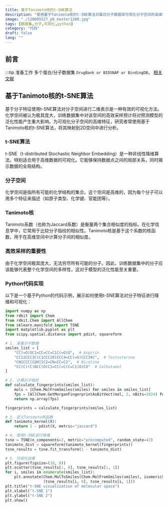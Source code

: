 ```yaml
---
title: 基于Tanimoto核的t-SNE算法
description: "使用基于Tanimoto核的t-SNE算法对蛋白分子数据库可视化分子空间的高维特征"
image: "./120005527_p0_master1200.jpg"
tags: [数据集,分子,可视化,python]
category: "代码"
draft: false
lang: ""
---
```


## 前言

:::tip
准备工作 多个蛋白/分子数据集 `DrugBank or BIOSNAP or BindingDB`，
[相关文献](https://mp.weixin.qq.com/s/mZbTyZ-c6v7TQMIAZ3Y4cA)


## 基于Tanimoto核的t-SNE算法

基于分子特征使用t-SNE算法对分子空间进行二维表示是一种有效的可视化方法。化学空间被认为极其庞大，训练数据集中对该空间的高效采样预计将对预测模型的泛化性能产生重大影响。为可视化分子空间的高维特征，研究者常使用基于Tanimoto核的t-SNE算法，将其映射到2D空间中进行分析。

### t-SNE算法

t-SNE（t-distributed Stochastic Neighbor Embedding）是一种非线性降维算法，特别适合用于高维数据的可视化。它能够保持数据点之间的局部关系，同时揭示数据的全局结构。

### 分子空间

化学空间是指所有可能的化学结构的集合。这个空间是高维的，因为每个分子可以用多个特征来描述（如原子类型、化学键、官能团等）。

### Tanimoto核

Tanimoto系数（也称为Jaccard系数）是衡量两个集合相似度的指标。在化学信息学中，它常用于比较分子指纹的相似性。Tanimoto核是基于这个系数的核函数，用于在高维空间中计算分子间的相似度。

### 高效采样的重要性

由于化学空间极其庞大，无法穷尽所有可能的分子。因此，训练数据集中的分子应该能够代表整个化学空间的多样性，这对于模型的泛化性能至关重要。

### Python代码实现

以下是一个基于Python的代码示例，展示如何使用t-SNE算法对分子特征进行降维和可视化：

```python
import numpy as np
from rdkit import Chem
from rdkit.Chem import AllChem
from sklearn.manifold import TSNE
import matplotlib.pyplot as plt
from scipy.spatial.distance import pdist, squareform

# 1. 准备分子数据
smiles_list = [
    "CC(=O)OC1=CC=CC=C1C(=O)O",  # Aspirin
    "CC12CCC3C(C1CCC2O)CCC4=CC(=O)CCC34C",  # Testosterone
    "CN1CCC[C@H]1C2=CN=CC=C2",  # Nicotine
    "CC(C)(C)NCC(O)C1=CC(=C(C=C1)O)CO"  # Salbutamol
]

# 2. 计算分子指纹
def calculate_fingerprints(smiles_list):
    mols = [Chem.MolFromSmiles(smiles) for smiles in smiles_list]
    fps = [AllChem.GetMorganFingerprintAsBitVect(mol, 2, nBits=1024) for mol in mols]
    return np.array(fps)

fingerprints = calculate_fingerprints(smiles_list)

# 3. 定义Tanimoto核函数
def tanimoto_kernel(X):
    return 1 - pdist(X, metric="jaccard")

# 4. 使用t-SNE进行降维
tsne = TSNE(n_components=2, metric="precomputed", random_state=42)
tanimoto_dist = squareform(tanimoto_kernel(fingerprints))
tsne_results = tsne.fit_transform(1 - tanimoto_dist)

# 5. 可视化结果
plt.figure(figsize=(10, 8))
plt.scatter(tsne_results[:, 0], tsne_results[:, 1])
for i, smiles in enumerate(smiles_list):
    plt.annotate(Chem.MolToSmiles(Chem.MolFromSmiles(smiles), isomericSmiles=False), 
                 (tsne_results[i, 0], tsne_results[i, 1]))
plt.title("t-SNE visualization of molecular space")
plt.xlabel("t-SNE 1")
plt.ylabel("t-SNE 2")
plt.show()
```